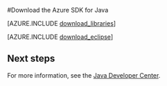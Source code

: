 <properties 
	pageTitle="Download the Azure SDK for Java (Linux)" 
	description="Download the Azure SDK for Java. Code is provided if you are set up to use Maven for build. Install steps provided for the Azure Tookit for Eclipse." 
	services="" 
	documentationCenter="java" 
	authors="rmcmurray" 
	manager="wpickett" 
	editor="jimbe"/>

<tags 
	ms.service="multiple" 
	ms.workload="na" 
	ms.tgt_pltfrm="na" 
	ms.devlang="Java" 
	ms.topic="article" 
	ms.date="10/12/2015" 
	ms.author="robmcm"/>

#Download the Azure SDK for Java

[AZURE.INCLUDE [download_libraries](../includes/download_libraries.md)]

[AZURE.INCLUDE [download_eclipse](../includes/download_eclipse.md)]

## Next steps

For more information, see the [Java Developer Center](/develop/java/).
